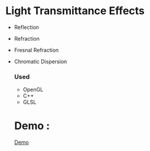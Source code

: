 # Light Transmittance Effects
- Reflection
- Refraction
- Fresnal Refraction
- Chromatic Dispersion


  ### Used
  - OpenGL
  - C++
  - GLSL

  # Demo :

  [Demo](https://www.youtube.com/watch?v=CcHtF7nqnZY)
